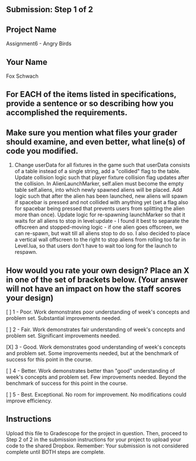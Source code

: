 ## Submission: Step 1 of 2

## Project Name

Assignment6 - Angry Birds

## Your Name

Fox Schwach

## For EACH of the items listed in specifications, provide a sentence or so describing how you accomplished the requirements. 
## Make sure you mention what files your grader should examine, and even better, what line(s) of code you modified.

1. Change userData for all fixtures in the game such that userData consists of a table instead of a single string, add a "collided" flag to the table. Update collision logic such that player fixture collision flag updates after the collision. In AlienLaunchMarker, self.alien must become the empty table self.aliens, into which newly spawned aliens will be placed. Add logic such that after the alien has been launched, new aliens will spawn if spacebar is pressed and not collided with anything yet (set a flag also for spacebar being pressed that prevents users from splitting the alien more than once). Update logic for re-spawning launchMarker so that it waits for all aliens to stop in level:update - I found it best to separate the offscreen and stopped-moving logic - if one alien goes offscreen, we can re-spawn, but wait till all aliens stop to do so. I also decided to place a vertical wall offscreen to the right to stop aliens from rolling too far in Level.lua, so that users don't have to wait too long for the launch to respawn.

## How would you rate your own design? Place an X in one of the set of brackets below. (Your answer will not have an impact on how the staff scores your design)

[ ] 1 - Poor. Work demonstrates poor understanding of week's concepts and problem set. Substantial improvements needed.

[ ] 2 - Fair. Work demonstrates fair understanding of week's concepts and problem set. Significant improvements needed.

[X] 3 - Good. Work demonstrates good understanding of week's concepts and problem set. Some improvements needed, but at the benchmark of success for this point in the course.

[ ] 4 - Better. Work demonstrates better than "good" understanding of week's concepts and problem set. Few improvements needed. Beyond the benchmark of success for this point in the course.

[ ] 5 - Best. Exceptional. No room for improvement. No modifications could improve efficiency.

## Instructions

Upload this file to Gradescope for the project in question. Then, proceed to Step 2 of 2 in the submission instructions for your project to upload your code to the shared Dropbox. Remember: Your submission is not considered complete until BOTH steps are complete.
